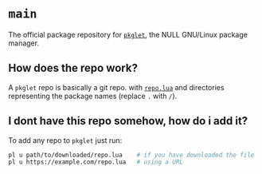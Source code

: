 # `main`
The official package repository for [`pkglet`](https://github.com/NULL-GNU-Linux/pkglet), the NULL GNU/Linux package manager.

## How does the repo work?
A `pkglet` repo is basically a git repo. with [`repo.lua`](repo.lua) and directories representing the package names 
(replace `.` with `/`).

## I dont have this repo somehow, how do i add it?
To add any repo to `pkglet` just run:
```bash 
pl u path/to/downloaded/repo.lua    # if you have downloaded the file
pl u https://example.com/repo.lua   # using a URL
```
